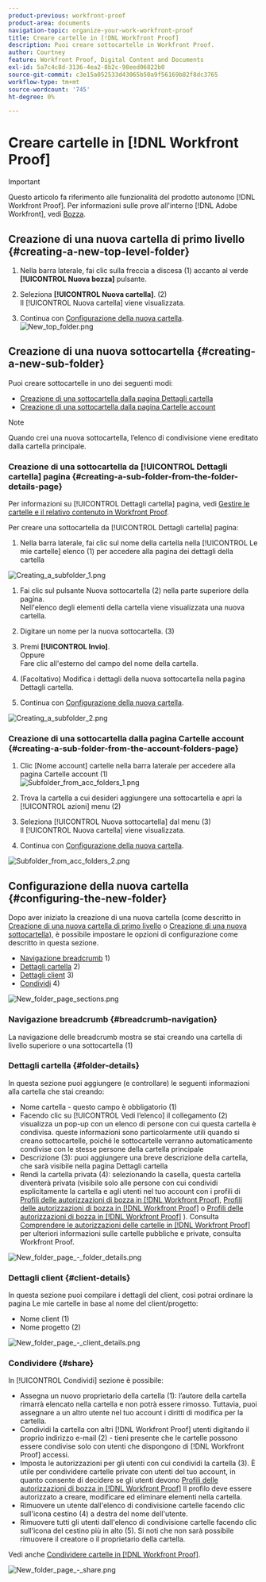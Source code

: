```yaml
---
product-previous: workfront-proof
product-area: documents
navigation-topic: organize-your-work-workfront-proof
title: Creare cartelle in [!DNL Workfront Proof]
description: Puoi creare sottocartelle in Workfront Proof.
author: Courtney
feature: Workfront Proof, Digital Content and Documents
exl-id: 5a7c4c8d-3136-4ea2-8b2c-98eed06822b0
source-git-commit: c3e15a052533d43065b50a9f56169b82f8dc3765
workflow-type: tm+mt
source-wordcount: '745'
ht-degree: 0%

---
```


# Creare cartelle in [!DNL Workfront Proof]

>[!IMPORTANT]
>
>Questo articolo fa riferimento alle funzionalità del prodotto autonomo [!DNL Workfront Proof]. Per informazioni sulle prove all&#39;interno [!DNL Adobe Workfront], vedi [Bozza](../../../review-and-approve-work/proofing/proofing.md).

## Creazione di una nuova cartella di primo livello {#creating-a-new-top-level-folder}

1. Nella barra laterale, fai clic sulla freccia a discesa (1) accanto al verde **[!UICONTROL Nuova bozza]** pulsante.
1. Seleziona **[!UICONTROL Nuova cartella]**. (2)\
   Il [!UICONTROL Nuova cartella] viene visualizzata.

1. Continua con [Configurazione della nuova cartella](#configuring-the-new-folder).\
   ![New_top_folder.png](assets/new-top-folder.png)

## Creazione di una nuova sottocartella {#creating-a-new-sub-folder}

Puoi creare sottocartelle in uno dei seguenti modi:

* [Creazione di una sottocartella dalla pagina Dettagli cartella](#creating-a-sub-folder-from-the-folder-details-page)
* [Creazione di una sottocartella dalla pagina Cartelle account](#creating-a-sub-folder-from-the-account-folders-page)

>[!NOTE]
>
>Quando crei una nuova sottocartella, l’elenco di condivisione viene ereditato dalla cartella principale.

### Creazione di una sottocartella da [!UICONTROL Dettagli cartella] pagina {#creating-a-sub-folder-from-the-folder-details-page}

Per informazioni su [!UICONTROL Dettagli cartella] pagina, vedi [Gestire le cartelle e il relativo contenuto in Workfront Proof](../../../workfront-proof/wp-work-proofsfiles/organize-your-work/manage-folders-and-contents.md).

Per creare una sottocartella da [!UICONTROL Dettagli cartella] pagina:

1. Nella barra laterale, fai clic sul nome della cartella nella [!UICONTROL Le mie cartelle] elenco (1) per accedere alla pagina dei dettagli della cartella

![Creating_a_subfolder_1.png](assets/creating-a-subfolder-1.png)

1. Fai clic sul pulsante Nuova sottocartella (2) nella parte superiore della pagina.\
   Nell&#39;elenco degli elementi della cartella viene visualizzata una nuova cartella.
1. Digitare un nome per la nuova sottocartella. (3)
1. Premi **[!UICONTROL Invio]**.\
   Oppure\
   Fare clic all&#39;esterno del campo del nome della cartella.

1. (Facoltativo) Modifica i dettagli della nuova sottocartella nella pagina Dettagli cartella.
1. Continua con [Configurazione della nuova cartella](#configuring-the-new-folder).

![Creating_a_subfolder_2.png](assets/creating-a-subfolder-2-350x164.png)

### Creazione di una sottocartella dalla pagina Cartelle account {#creating-a-sub-folder-from-the-account-folders-page}

1. Clic [Nome account] cartelle nella barra laterale per accedere alla pagina Cartelle account (1)\
   ![Subfolder_from_acc_folders_1.png](assets/subfolder-from-acc-folders-1.png)

1. Trova la cartella a cui desideri aggiungere una sottocartella e apri la [!UICONTROL azioni] menu (2)
1. Seleziona [!UICONTROL Nuova sottocartella] dal menu (3)\
   Il [!UICONTROL Nuova cartella] viene visualizzata.
1. Continua con [Configurazione della nuova cartella](#configuring-the-new-folder).

![Subfolder_from_acc_folders_2.png](assets/subfolder-from-acc-folders-2-350x177.png)

## Configurazione della nuova cartella {#configuring-the-new-folder}

Dopo aver iniziato la creazione di una nuova cartella (come descritto in [Creazione di una nuova cartella di primo livello](#creating-a-new-top-level-folder) o [Creazione di una nuova sottocartella](#creating-a-new-sub-folder)), è possibile impostare le opzioni di configurazione come descritto in questa sezione.

* [Navigazione breadcrumb](#breadcrumb-navigation) 1)
* [Dettagli cartella](#folder-details) 2)
* [Dettagli client](#client-details) 3)
* [Condividi](#share) 4)

![New_folder_page_sections.png](assets/new-folder-page-sections-350x389.png)

### Navigazione breadcrumb {#breadcrumb-navigation}

La navigazione delle breadcrumb mostra se stai creando una cartella di livello superiore o una sottocartella (1)

### Dettagli cartella {#folder-details}

In questa sezione puoi aggiungere (e controllare) le seguenti informazioni alla cartella che stai creando:

* Nome cartella - questo campo è obbligatorio (1)
* Facendo clic su [!UICONTROL Vedi l’elenco] il collegamento (2) visualizza un pop-up con un elenco di persone con cui questa cartella è condivisa. queste informazioni sono particolarmente utili quando si creano sottocartelle, poiché le sottocartelle verranno automaticamente condivise con le stesse persone della cartella principale
* Descrizione (3): puoi aggiungere una breve descrizione della cartella, che sarà visibile nella pagina Dettagli cartella
* Rendi la cartella privata (4): selezionando la casella, questa cartella diventerà privata (visibile solo alle persone con cui condividi esplicitamente la cartella e agli utenti nel tuo account con i profili di [Profili delle autorizzazioni di bozza in [!DNL Workfront Proof]](../../../workfront-proof/wp-acct-admin/account-settings/proof-perm-profiles-in-wp.md), [Profili delle autorizzazioni di bozza in [!DNL Workfront Proof]](../../../workfront-proof/wp-acct-admin/account-settings/proof-perm-profiles-in-wp.md) o [Profili delle autorizzazioni di bozza in [!DNL Workfront Proof]](../../../workfront-proof/wp-acct-admin/account-settings/proof-perm-profiles-in-wp.md) ). Consulta [Comprendere le autorizzazioni delle cartelle in [!DNL Workfront Proof]](../../../workfront-proof/wp-work-proofsfiles/organize-your-work/folder-permissions.md) per ulteriori informazioni sulle cartelle pubbliche e private, consulta Workfront Proof.

![New_folder_page_-_folder_details.png](assets/new-folder-page---folder-details-350x133.png)

### Dettagli client {#client-details}

In questa sezione puoi compilare i dettagli del client, così potrai ordinare la pagina Le mie cartelle in base al nome del client/progetto:

* Nome client (1)
* Nome progetto (2)

![New_folder_page_-_client_details.png](assets/new-folder-page---client-details-350x74.png)

### Condividere {#share}

In [!UICONTROL Condividi] sezione è possibile:

* Assegna un nuovo proprietario della cartella (1): l’autore della cartella rimarrà elencato nella cartella e non potrà essere rimosso. Tuttavia, puoi assegnare a un altro utente nel tuo account i diritti di modifica per la cartella.
* Condividi la cartella con altri [!DNL Workfront Proof] utenti digitando il proprio indirizzo e-mail (2) - tieni presente che le cartelle possono essere condivise solo con utenti che dispongono di [!DNL Workfront Proof] accessi.
* Imposta le autorizzazioni per gli utenti con cui condividi la cartella (3). È utile per condividere cartelle private con utenti del tuo account, in quanto consente di decidere se gli utenti devono [Profili delle autorizzazioni di bozza in [!DNL Workfront Proof]](../../../workfront-proof/wp-acct-admin/account-settings/proof-perm-profiles-in-wp.md) Il profilo deve essere autorizzato a creare, modificare ed eliminare elementi nella cartella.
* Rimuovere un utente dall&#39;elenco di condivisione cartelle facendo clic sull&#39;icona cestino (4) a destra del nome dell&#39;utente.
* Rimuovere tutti gli utenti dall&#39;elenco di condivisione cartelle facendo clic sull&#39;icona del cestino più in alto (5). Si noti che non sarà possibile rimuovere il creatore o il proprietario della cartella.

Vedi anche [Condividere cartelle in [!DNL Workfront Proof]](../../../workfront-proof/wp-work-proofsfiles/organize-your-work/share-folders.md).

![New_folder_page_-_share.png](assets/new-folder-page---share-350x138.png)
